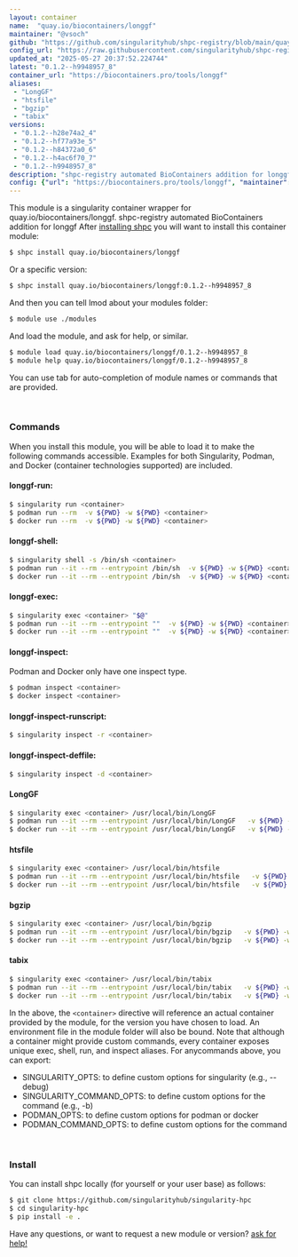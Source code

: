 ```yaml
---
layout: container
name:  "quay.io/biocontainers/longgf"
maintainer: "@vsoch"
github: "https://github.com/singularityhub/shpc-registry/blob/main/quay.io/biocontainers/longgf/container.yaml"
config_url: "https://raw.githubusercontent.com/singularityhub/shpc-registry/main/quay.io/biocontainers/longgf/container.yaml"
updated_at: "2025-05-27 20:37:52.224744"
latest: "0.1.2--h9948957_8"
container_url: "https://biocontainers.pro/tools/longgf"
aliases:
 - "LongGF"
 - "htsfile"
 - "bgzip"
 - "tabix"
versions:
 - "0.1.2--h28e74a2_4"
 - "0.1.2--hf77a93e_5"
 - "0.1.2--h84372a0_6"
 - "0.1.2--h4ac6f70_7"
 - "0.1.2--h9948957_8"
description: "shpc-registry automated BioContainers addition for longgf"
config: {"url": "https://biocontainers.pro/tools/longgf", "maintainer": "@vsoch", "description": "shpc-registry automated BioContainers addition for longgf", "latest": {"0.1.2--h9948957_8": "sha256:c79e28860c7097222ab4ccb170ef795da68babc3b7ba60e0be35d04ce363f9b8"}, "tags": {"0.1.2--h28e74a2_4": "sha256:60f7ff2f499d28f8a4ff17fce5691a582a3d362cc667abdda55e00d803bf32bd", "0.1.2--hf77a93e_5": "sha256:e6f5e764731c7638693b4cb01607d8e9ed43b019bb9df407a2150a8a9596e3d4", "0.1.2--h84372a0_6": "sha256:41c05b0e46b34d19dbfb6d604067c1e917085ada12184bae1a46115f84953036", "0.1.2--h4ac6f70_7": "sha256:f064ef758bef432a54a46e38c220a616d92f39ba8d01a2215091206a8a649b51", "0.1.2--h9948957_8": "sha256:c79e28860c7097222ab4ccb170ef795da68babc3b7ba60e0be35d04ce363f9b8"}, "docker": "quay.io/biocontainers/longgf", "aliases": {"LongGF": "/usr/local/bin/LongGF", "htsfile": "/usr/local/bin/htsfile", "bgzip": "/usr/local/bin/bgzip", "tabix": "/usr/local/bin/tabix"}}
---
```


This module is a singularity container wrapper for quay.io/biocontainers/longgf.
shpc-registry automated BioContainers addition for longgf
After [installing shpc](#install) you will want to install this container module:


```bash
$ shpc install quay.io/biocontainers/longgf
```

Or a specific version:

```bash
$ shpc install quay.io/biocontainers/longgf:0.1.2--h9948957_8
```

And then you can tell lmod about your modules folder:

```bash
$ module use ./modules
```

And load the module, and ask for help, or similar.

```bash
$ module load quay.io/biocontainers/longgf/0.1.2--h9948957_8
$ module help quay.io/biocontainers/longgf/0.1.2--h9948957_8
```

You can use tab for auto-completion of module names or commands that are provided.

<br>

### Commands

When you install this module, you will be able to load it to make the following commands accessible.
Examples for both Singularity, Podman, and Docker (container technologies supported) are included.

#### longgf-run:

```bash
$ singularity run <container>
$ podman run --rm  -v ${PWD} -w ${PWD} <container>
$ docker run --rm  -v ${PWD} -w ${PWD} <container>
```

#### longgf-shell:

```bash
$ singularity shell -s /bin/sh <container>
$ podman run --it --rm --entrypoint /bin/sh  -v ${PWD} -w ${PWD} <container>
$ docker run --it --rm --entrypoint /bin/sh  -v ${PWD} -w ${PWD} <container>
```

#### longgf-exec:

```bash
$ singularity exec <container> "$@"
$ podman run --it --rm --entrypoint ""  -v ${PWD} -w ${PWD} <container> "$@"
$ docker run --it --rm --entrypoint ""  -v ${PWD} -w ${PWD} <container> "$@"
```

#### longgf-inspect:

Podman and Docker only have one inspect type.

```bash
$ podman inspect <container>
$ docker inspect <container>
```

#### longgf-inspect-runscript:

```bash
$ singularity inspect -r <container>
```

#### longgf-inspect-deffile:

```bash
$ singularity inspect -d <container>
```


#### LongGF

```bash
$ singularity exec <container> /usr/local/bin/LongGF
$ podman run --it --rm --entrypoint /usr/local/bin/LongGF   -v ${PWD} -w ${PWD} <container> -c " $@"
$ docker run --it --rm --entrypoint /usr/local/bin/LongGF   -v ${PWD} -w ${PWD} <container> -c " $@"
```


#### htsfile

```bash
$ singularity exec <container> /usr/local/bin/htsfile
$ podman run --it --rm --entrypoint /usr/local/bin/htsfile   -v ${PWD} -w ${PWD} <container> -c " $@"
$ docker run --it --rm --entrypoint /usr/local/bin/htsfile   -v ${PWD} -w ${PWD} <container> -c " $@"
```


#### bgzip

```bash
$ singularity exec <container> /usr/local/bin/bgzip
$ podman run --it --rm --entrypoint /usr/local/bin/bgzip   -v ${PWD} -w ${PWD} <container> -c " $@"
$ docker run --it --rm --entrypoint /usr/local/bin/bgzip   -v ${PWD} -w ${PWD} <container> -c " $@"
```


#### tabix

```bash
$ singularity exec <container> /usr/local/bin/tabix
$ podman run --it --rm --entrypoint /usr/local/bin/tabix   -v ${PWD} -w ${PWD} <container> -c " $@"
$ docker run --it --rm --entrypoint /usr/local/bin/tabix   -v ${PWD} -w ${PWD} <container> -c " $@"
```



In the above, the `<container>` directive will reference an actual container provided
by the module, for the version you have chosen to load. An environment file in the
module folder will also be bound. Note that although a container
might provide custom commands, every container exposes unique exec, shell, run, and
inspect aliases. For anycommands above, you can export:

 - SINGULARITY_OPTS: to define custom options for singularity (e.g., --debug)
 - SINGULARITY_COMMAND_OPTS: to define custom options for the command (e.g., -b)
 - PODMAN_OPTS: to define custom options for podman or docker
 - PODMAN_COMMAND_OPTS: to define custom options for the command

<br>

### Install

You can install shpc locally (for yourself or your user base) as follows:

```bash
$ git clone https://github.com/singularityhub/singularity-hpc
$ cd singularity-hpc
$ pip install -e .
```

Have any questions, or want to request a new module or version? [ask for help!](https://github.com/singularityhub/singularity-hpc/issues)